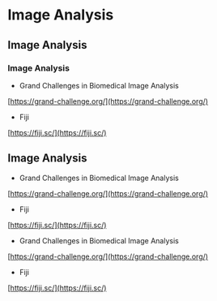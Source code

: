 # Image Analysis

## Image Analysis

### Image Analysis

* Grand Challenges in Biomedical Image Analysis

[https://grand-challenge.org/](https://grand-challenge.org/)

* Fiji

[https://fiji.sc/](https://fiji.sc/)

## Image Analysis

* Grand Challenges in Biomedical Image Analysis

[https://grand-challenge.org/](https://grand-challenge.org/)

* Fiji

[https://fiji.sc/](https://fiji.sc/)

* Grand Challenges in Biomedical Image Analysis

[https://grand-challenge.org/](https://grand-challenge.org/)

* Fiji

[https://fiji.sc/](https://fiji.sc/)

